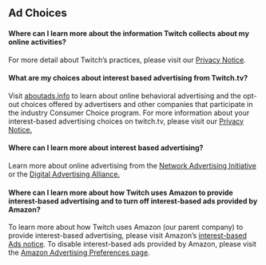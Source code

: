 **Ad Choices**
--------------

#### **Where can I learn more about the information Twitch collects about my online activities?**

For more detail about Twitch’s practices, please visit our [Privacy Notice](/p/en/legal/privacy-notice).

#### **What are my choices about interest based advertising from Twitch.tv?**

Visit [aboutads.info](http://aboutads.info/) to learn about online behavioral advertising and the opt-out choices offered by advertisers and other companies that participate in the industry Consumer Choice program. For more information about your interest-based advertising choices on twitch.tv, please visit our [Privacy Notice.](/p/en/legal/privacy-notice)

#### **Where can I learn more about interest based advertising?**

Learn more about online advertising from the [Network Advertising Initiative](http://www.networkadvertising.org/consumer-education/education-resources) or the [Digital Advertising Alliance.](http://www.aboutads.info/consumers)

#### **Where can I learn more about how Twitch uses Amazon to provide interest-based advertising and to turn off interest-based ads provided by Amazon?**

To learn more about how Twitch uses Amazon (our parent company) to provide interest-based advertising, please visit Amazon’s [interest-based Ads notice](https://www.amazon.com/gp/help/customer/display.html?nodeId=202075050). To disable interest-based ads provided by Amazon, please visit the [Amazon Advertising Preferences page](https://www.amazon.com/adprefs).